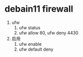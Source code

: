# debain11 firewall
1. ufw
   1. ufw status
   2. ufw allow 80, ufw deny 4430
2. 启用
   1. ufw enable
   2. ufw default deny